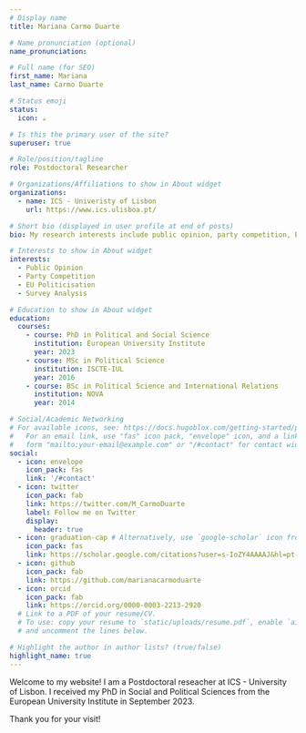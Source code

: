```yaml
---
# Display name
title: Mariana Carmo Duarte

# Name pronunciation (optional)
name_pronunciation: 

# Full name (for SEO)
first_name: Mariana
last_name: Carmo Duarte

# Status emoji
status:
  icon: ☕️

# Is this the primary user of the site?
superuser: true

# Role/position/tagline
role: Postdoctoral Researcher 

# Organizations/Affiliations to show in About widget
organizations:
  - name: ICS - Univeristy of Lisbon
    url: https://www.ics.ulisboa.pt/

# Short bio (displayed in user profile at end of posts)
bio: My research interests include public opinion, party competition, EU politicisation, and survey analysis

# Interests to show in About widget
interests:
  - Public Opinion
  - Party Competition
  - EU Politicisation
  - Survey Analysis

# Education to show in About widget
education:
  courses:
    - course: PhD in Political and Social Science
      institution: European University Institute
      year: 2023
    - course: MSc in Political Science
      institution: ISCTE-IUL
      year: 2016
    - course: BSc in Political Science and International Relations
      institution: NOVA
      year: 2014

# Social/Academic Networking
# For available icons, see: https://docs.hugoblox.com/getting-started/page-builder/#icons
#   For an email link, use "fas" icon pack, "envelope" icon, and a link in the
#   form "mailto:your-email@example.com" or "/#contact" for contact widget.
social:
  - icon: envelope
    icon_pack: fas
    link: '/#contact'
  - icon: twitter
    icon_pack: fab
    link: https://twitter.com/M_CarmoDuarte
    label: Follow me on Twitter
    display:
      header: true
  - icon: graduation-cap # Alternatively, use `google-scholar` icon from `ai` icon pack
    icon_pack: fas
    link: https://scholar.google.com/citations?user=s-IoZY4AAAAJ&hl=pt-BR
  - icon: github
    icon_pack: fab
    link: https://github.com/marianacarmoduarte
  - icon: orcid
    icon_pack: fab
    link: https://orcid.org/0000-0003-2213-2920
  # Link to a PDF of your resume/CV.
  # To use: copy your resume to `static/uploads/resume.pdf`, enable `ai` icons in `params.yaml`,
  # and uncomment the lines below.

# Highlight the author in author lists? (true/false)
highlight_name: true
---
```


Welcome to my website! I am a Postdoctoral reseacher at ICS - University of Lisbon. I received my PhD in Social and Political Sciences from the European University Institute in September 2023.

Thank you for your visit!
